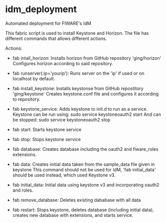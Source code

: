 idm_deployment
==============

Automated deployment for FIWARE's IdM

This fabric script is used to install Keystone and Horizon. The file has different commands that allows different actions.

Actions:

- fab intall_horizon:
      Installs horizon from GitHub repository 'ging/horizon'
      Configures horizon according to said repository.

- fab runserver(:ip='yourip'):
      Runs server on the 'ip' if used or on localhost by default.


- fab install_keystone:
        Installs keystonse from GitHub repostitory 'ging/keystone'
        Creates keystone.conf file and configures it according to repository.

- fab keystone_service:
        Adds keystone to init.d to run as a service.
        Keystone can be run using: sudo service keystoneoauth2 start
        And can be stopped: sudo service keystoneoauth2 stop

- fab start:
        Starts keystone service

- fab stop:
        Stops keystone service

- fab database:
        Creates database including the oauth2 and fiware_roles extensions.

- fab data:
        Creates initial data taken from the sample_data file given in keystone
        This command should not be used for IdM, 'fab initial_data' should be used instead, which used Keystone v3.

- fab initial_data:
        Initial data using keystone v3 and incorporating oauth2 and roles.

- fab remove_database:
        Deletes existing dababase with all data

- fab restart:
        Stops keystone, deletes database (including initial data), creates new database with extensions, and starts service.

